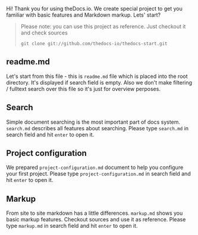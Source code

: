 Hi! Thank you for using theDocs.io. We create special project to get you familiar with basic features and Markdown markup. Lets' start?

> Please note: you can use this project as reference. Just checkout it and check sources
> ```
> git clone git://github.com/thedocs-io/thedocs-start.git
> ```

## readme.md
Let's start from this file - this is `readme.md` file which is placed into the root directory. 
It's displayed if search field is empty. Also we don't make filtering / fulltext search over this file so it's just for overview perposes.

## Search
Simple document searching is the most important part of docs system. `search.md` describes all features about searching.
Please type `search.md` in search field and hit `enter` to open it.

## Project configuration
We prepared `project-configuration.md` document to help you configure your first project. 
Please type `project-configuration.md` in search field and hit `enter` to open it.

## Markup
From site to site markdown has a little differences. `markup.md` shows you basic markup features. Checkout sources and use it as reference.
Please type `markup.md` in search field and hit `enter` to open it.